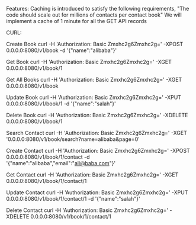 Features:
	Caching is introduced to satisfy the following requirements,
	"The code should scale out for millions of contacts per contact book"
	We will implement a cache of 1 minute for all the GET API records




CURL:

Create Book
curl -H 'Authorization: Basic Zmxhc2g6Zmxhc2g=' -XPOST 0.0.0.0:8080/v1/book -d '{"name":"alibaba"}'

Get Book
curl -H 'Authorization: Basic Zmxhc2g6Zmxhc2g=' -XGET 0.0.0.0:8080/v1/book/1

Get All Books
curl -H 'Authorization: Basic Zmxhc2g6Zmxhc2g=' -XGET 0.0.0.0:8080/v1/book

Update Book
curl -H 'Authorization: Basic Zmxhc2g6Zmxhc2g=' -XPUT 0.0.0.0:8080/v1/book/1 -d '{"name":"salah"}'

Delete Book
curl -H 'Authorization: Basic Zmxhc2g6Zmxhc2g=' -XDELETE 0.0.0.0:8080/v1/book/1

Search Contact
curl -H 'Authorization: Basic Zmxhc2g6Zmxhc2g=' -XGET '0.0.0.0:8080/v1/book/search?name=alibaba&page=0'

Create Contact
curl -H 'Authorization: Basic Zmxhc2g6Zmxhc2g=' -XPOST 0.0.0.0:8080/v1/book/1/contact -d '{"name":"alibaba","email":"ali@baba.com"}'

Get Contact
curl -H 'Authorization: Basic Zmxhc2g6Zmxhc2g=' -XGET 0.0.0.0:8080/v1/book/1/contact/1

Update Contact
curl -H 'Authorization: Basic Zmxhc2g6Zmxhc2g=' -XPUT 0.0.0.0:8080/v1/book/1/contact/1 -d '{"name":"salah"}'

Delete Contact
curl -H 'Authorization: Basic Zmxhc2g6Zmxhc2g=' -XDELETE 0.0.0.0:8080/v1/book/1/contact/1


